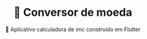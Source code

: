 <h1 align="center" ><a>🚀 Conversor de moeda</a></h1>
<p align="center">🚀 Aplicativo calculadora de imc construido em Flutter</p>

